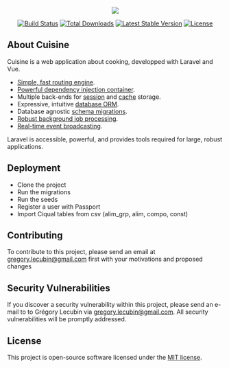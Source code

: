 <p align="center"><img src="https://laravel.com/assets/img/components/logo-laravel.svg"></p>

<p align="center">
<a href="https://travis-ci.org/laravel/framework"><img src="https://travis-ci.org/laravel/framework.svg" alt="Build Status"></a>
<a href="https://packagist.org/packages/laravel/framework"><img src="https://poser.pugx.org/laravel/framework/d/total.svg" alt="Total Downloads"></a>
<a href="https://packagist.org/packages/laravel/framework"><img src="https://poser.pugx.org/laravel/framework/v/stable.svg" alt="Latest Stable Version"></a>
<a href="https://packagist.org/packages/laravel/framework"><img src="https://poser.pugx.org/laravel/framework/license.svg" alt="License"></a>
</p>

## About Cuisine

Cuisine is a web application about cooking, developped with Laravel and Vue.

- [Simple, fast routing engine](https://laravel.com/docs/routing).
- [Powerful dependency injection container](https://laravel.com/docs/container).
- Multiple back-ends for [session](https://laravel.com/docs/session) and [cache](https://laravel.com/docs/cache) storage.
- Expressive, intuitive [database ORM](https://laravel.com/docs/eloquent).
- Database agnostic [schema migrations](https://laravel.com/docs/migrations).
- [Robust background job processing](https://laravel.com/docs/queues).
- [Real-time event broadcasting](https://laravel.com/docs/broadcasting).

Laravel is accessible, powerful, and provides tools required for large, robust applications.

## Deployment

- Clone the project
- Run the migrations 
- Run the seeds
- Register a user with Passport
- Import Ciqual tables from csv (alim_grp, alim, compo, const)

## Contributing

To contribute to this project, please send an email at gregory.lecubin@gmail.com first with your motivations and proposed changes

## Security Vulnerabilities

If you discover a security vulnerability within this project, please send an e-mail to to Grégory Lecubin via [gregory.lecubin@gmail.com](mailto:gregory.lecubin@gmail.com). All security vulnerabilities will be promptly addressed.

## License

This project is open-source software licensed under the [MIT license](https://opensource.org/licenses/MIT).
